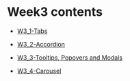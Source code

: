 # Week3 contents

* [W3\_1-Tabs](front-end-web-ui-frameworks-and-tools-bootstrap-4/week3/w31-tabs-pills-and-tabbed-navigation.md)

* [W3\_2-Accordion](front-end-web-ui-frameworks-and-tools-bootstrap-4/week3/w32accordion.md)

* [W3\_3-Tooltips, Popovers and Modals](front-end-web-ui-frameworks-and-tools-bootstrap-4/week3/w33-tooltips-popovers-and-modals.md)

* [W3\_4-Carousel](front-end-web-ui-frameworks-and-tools-bootstrap-4/week3/w34-carousel.md)



